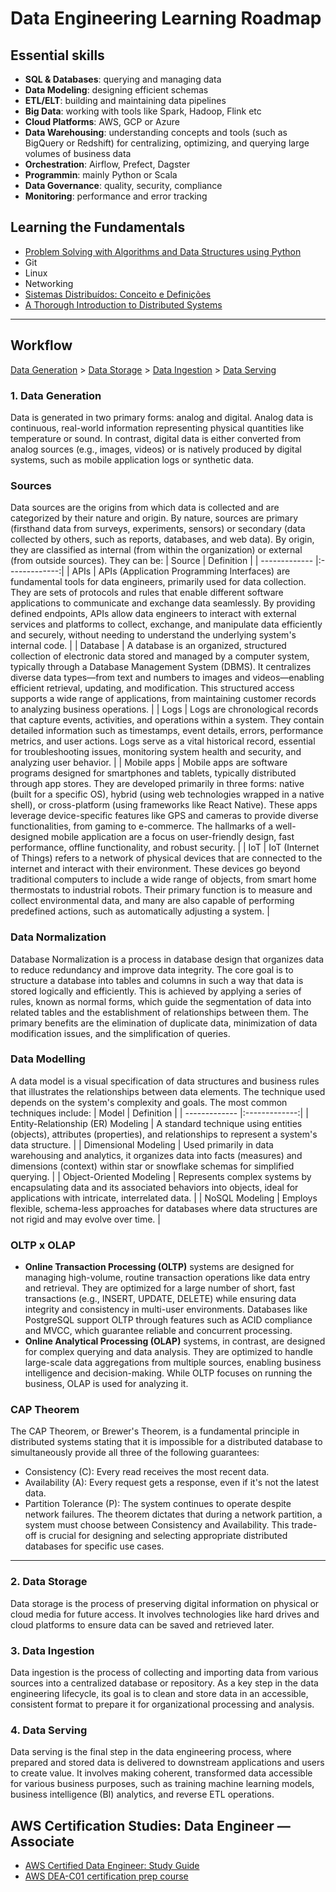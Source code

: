 # Data Engineering Learning Roadmap

## Essential skills
- **SQL & Databases**: querying and managing data
- **Data Modeling**: designing efficient schemas
- **ETL/ELT**: building and maintaining data pipelines
- **Big Data**: working with tools like Spark, Hadoop, Flink etc
- **Cloud Platforms**: AWS, GCP or Azure
- **Data Warehousing**: understanding concepts and tools (such as BigQuery or Redshift) for centralizing, optimizing, and querying large volumes of business data
- **Orchestration**: Airflow, Prefect, Dagster
- **Programmin**: mainly Python or Scala
- **Data Governance**: quality, security, compliance
- **Monitoring**: performance and error tracking

## Learning the Fundamentals
- [Problem Solving with Algorithms and Data Structures using Python](https://runestone.academy/ns/books/published/pythonds/index.html)
- Git
- Linux
- Networking
- [Sistemas Distribuídos: Conceito e Definições](https://medium.com/sicreditech/sistemas-distribu%C3%ADdos-conceito-e-defini%C3%A7%C3%B5es-f2baa4efc88d)
- [A Thorough Introduction to Distributed Systems](https://www.freecodecamp.org/news/a-thorough-introduction-to-distributed-systems-3b91562c9b3c/)
---
## Workflow
[Data Generation](https://github.com/clazinski/data-engineering-studies/tree/main?tab=readme-ov-file#1-data-generation) > [Data Storage](https://github.com/clazinski/data-engineering-studies/tree/main?tab=readme-ov-file#2-data-storage) > [Data Ingestion](https://github.com/clazinski/data-engineering-studies/tree/main?tab=readme-ov-file#3-data-ingestion) > [Data Serving](https://github.com/clazinski/data-engineering-studies/tree/main?tab=readme-ov-file#4-data-serving)

### 1. Data Generation
Data is generated in two primary forms: analog and digital. Analog data is continuous, real-world information representing physical quantities like temperature or sound. In contrast, digital data is either converted from analog sources (e.g., images, videos) or is natively produced by digital systems, such as mobile application logs or synthetic data.
### Sources
Data sources are the origins from which data is collected and are categorized by their nature and origin. By nature, sources are primary (firsthand data from surveys, experiments, sensors) or secondary (data collected by others, such as reports, databases, and web data). By origin, they are classified as internal (from within the organization) or external (from outside sources). They can be:
| Source  | Definition |
| ------------- |:-------------:|
| APIs       | APIs (Application Programming Interfaces) are fundamental tools for data engineers, primarily used for data collection. They are sets of protocols and rules that enable different software applications to communicate and exchange data seamlessly. By providing defined endpoints, APIs allow data engineers to interact with external services and platforms to collect, exchange, and manipulate data efficiently and securely, without needing to understand the underlying system's internal code.     |
| Database      | A database is an organized, structured collection of electronic data stored and managed by a computer system, typically through a Database Management System (DBMS). It centralizes diverse data types—from text and numbers to images and videos—enabling efficient retrieval, updating, and modification. This structured access supports a wide range of applications, from maintaining customer records to analyzing business operations.     |
| Logs      | Logs are chronological records that capture events, activities, and operations within a system. They contain detailed information such as timestamps, event details, errors, performance metrics, and user actions. Logs serve as a vital historical record, essential for troubleshooting issues, monitoring system health and security, and analyzing user behavior.     |
| Mobile apps      | Mobile apps are software programs designed for smartphones and tablets, typically distributed through app stores. They are developed primarily in three forms: native (built for a specific OS), hybrid (using web technologies wrapped in a native shell), or cross-platform (using frameworks like React Native). These apps leverage device-specific features like GPS and cameras to provide diverse functionalities, from gaming to e-commerce. The hallmarks of a well-designed mobile application are a focus on user-friendly design, fast performance, offline functionality, and robust security.     |
| IoT      | IoT (Internet of Things) refers to a network of physical devices that are connected to the internet and interact with their environment. These devices go beyond traditional computers to include a wide range of objects, from smart home thermostats to industrial robots. Their primary function is to measure and collect environmental data, and many are also capable of performing predefined actions, such as automatically adjusting a system.     |
### Data Normalization
Database Normalization is a process in database design that organizes data to reduce redundancy and improve data integrity. The core goal is to structure a database into tables and columns in such a way that data is stored logically and efficiently.
This is achieved by applying a series of rules, known as normal forms, which guide the segmentation of data into related tables and the establishment of relationships between them. The primary benefits are the elimination of duplicate data, minimization of data modification issues, and the simplification of queries.
### Data Modelling
A data model is a visual specification of data structures and business rules that illustrates the relationships between data elements. The technique used depends on the system's complexity and goals. The most common techniques include:
| Model  | Definition |
| ------------- |:-------------:|
| Entity-Relationship (ER) Modeling      | A standard technique using entities (objects), attributes (properties), and relationships to represent a system's data structure.     |
| Dimensional Modeling      | Used primarily in data warehousing and analytics, it organizes data into facts (measures) and dimensions (context) within star or snowflake schemas for simplified querying.     |
| Object-Oriented Modeling      | Represents complex systems by encapsulating data and its associated behaviors into objects, ideal for applications with intricate, interrelated data.     |
| NoSQL Modeling      | Employs flexible, schema-less approaches for databases where data structures are not rigid and may evolve over time.     |
### OLTP x OLAP
- **Online Transaction Processing (OLTP)** systems are designed for managing high-volume, routine transaction operations like data entry and retrieval. They are optimized for a large number of short, fast transactions (e.g., INSERT, UPDATE, DELETE) while ensuring data integrity and consistency in multi-user environments. Databases like PostgreSQL support OLTP through features such as ACID compliance and MVCC, which guarantee reliable and concurrent processing.
- **Online Analytical Processing (OLAP)** systems, in contrast, are designed for complex querying and data analysis. They are optimized to handle large-scale data aggregations from multiple sources, enabling business intelligence and decision-making. While OLTP focuses on running the business, OLAP is used for analyzing it.
### CAP Theorem
The CAP Theorem, or Brewer's Theorem, is a fundamental principle in distributed systems stating that it is impossible for a distributed database to simultaneously provide all three of the following guarantees:
- Consistency (C): Every read receives the most recent data.
- Availability (A): Every request gets a response, even if it's not the latest data.
- Partition Tolerance (P): The system continues to operate despite network failures.
The theorem dictates that during a network partition, a system must choose between Consistency and Availability. This trade-off is crucial for designing and selecting appropriate distributed databases for specific use cases.
---
### 2. Data Storage
Data storage is the process of preserving digital information on physical or cloud media for future access. It involves technologies like hard drives and cloud platforms to ensure data can be saved and retrieved later.

### 3. Data Ingestion
Data ingestion is the process of collecting and importing data from various sources into a centralized database or repository. As a key step in the data engineering lifecycle, its goal is to clean and store data in an accessible, consistent format to prepare it for organizational processing and analysis.

### 4. Data Serving
Data serving is the final step in the data engineering process, where prepared and stored data is delivered to downstream applications and users to create value. It involves making coherent, transformed data accessible for various business purposes, such as training machine learning models, business intelligence (BI) analytics, and reverse ETL operations.

## AWS Certification Studies: Data Engineer — Associate
- [AWS Certified Data Engineer: Study Guide](https://itbooks.ir/assets/files/books/cloud-computing/aws-certified-data-engineer-study-guide.pdf)
- [AWS DEA-C01 certification prep course](https://www.udemy.com/course/aws-data-engineer/learn/lecture/40392584?start=0#overview)
